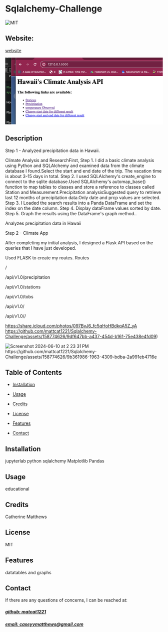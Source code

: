 # Sqlalchemy-Challenge

![MIT](https://img.shields.io/badge/License-MIT-blue)

## Website: 
[website](https://github.com/mattcat1221/Sqlalchemy-Challenge/blob/main/README.md)

![Website](mockup.png)

## Description
Step 1 - Analyzed precipitation data in Hawaii.

Climate Analysis and ResearchFirst, 
Step 1. I did a basic climate analysis using Python and SQLAlchemy and examined data from the climate database I found.Select the start and end date of the trip. The vacation time is about 3-15 days in total. 
Step 2. I used SQLAlchemy's create_engine to connect to the sqlite database.Used SQLAlchemy's automap_base() function to map tables to classes and store a reference to classes called Station and Measurement.Precipitation analysisSuggested query to retrieve last 12 months of precipitation data.Only date and prcp values ​​are selected.
Step 3. I Loaded the search results into a Panda DataFrame and set the index on the date column.
Step 4. Display dataFrame values ​​sorted by date.
Step 5. Graph the results using the DataFrame's graph method..

Analyzes precipitation data in Hawaii 


Step 2 - Climate App

After completing my initial analysis, I designed a Flask API based on the queries that I have just developed.

Used FLASK to create my routes.
Routes

/

/api/v1.0/precipitation

/api/v1.0/stations

/api/v1.0/tobs

/api/v1.0/<start>

/api/v1.0/<start>/<end>

https://share.icloud.com/photos/097BvJ6_fc5qHoHBdkqA5Z_yA
https://github.com/mattcat1221/Sqlalchemy-Challenge/assets/158774626/9df647bb-a437-454d-b161-75e438e4fd09)



<img width="625" alt="Screenshot 2024-06-10 at 2 23 31 PM" src="https://github.com/mattcat1221/Sqlalchemy-Challenge/assets/158774626/d90b086e-bdf6-4361-a1ad-e5ef50df4d6e">
https://github.com/mattcat1221/Sqlalchemy-Challenge/assets/158774626/9b361986-1963-4309-bdba-2a991eb4716e



## Table of Contents
- [Installation](#installation)
- [Usage](#usage)
- [Credits](#credits)
- [License](#license)
- [Features](#features)

- [Contact](#contact)

## Installation
jupyterlab
python
sqlalchemy 
Matplotlib 
Pandas

## Usage
educational

## Credits
Catherine Matthews 

## License
MIT

## Features
datatables and graphs 



## Contact
If there are any questions of concerns, I can be reached at:
##### [github: matcat1221](https://github.com/matcat1221)
##### [email: caseyvmatthews@gmail.com](mailto:caseyvmatthews@gmail.com)
